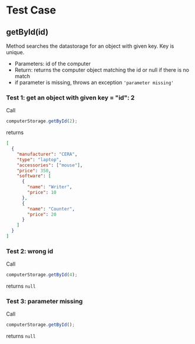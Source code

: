 # Test Case

## **getById(id)**

Method searches the datastorage for an object with given key. Key is unique.

- Parameters: id of the computer
- Return: returns the computer object matching the id or null if there is no match
- if parameter is missing, throws an exception `'parameter missing'`

### Test 1: get an object with given key = "id": 2

Call

```js
computerStorage.getById(2);
```

returns

```json
[
  {
    "manufacturer": "CERA",
    "type": "laptop",
    "accessories": ["mouse"],
    "price": 350,
    "software": [
      {
        "name": "Writer",
        "price": 10
      },
      {
        "name": "Counter",
        "price": 20
      }
    ]
  }
]
```

### Test 2: wrong id

Call

```js
computerStorage.getById(4);
```

returns `null`

### Test 3: parameter missing

Call

```js
computerStorage.getById();
```

returns `null`
